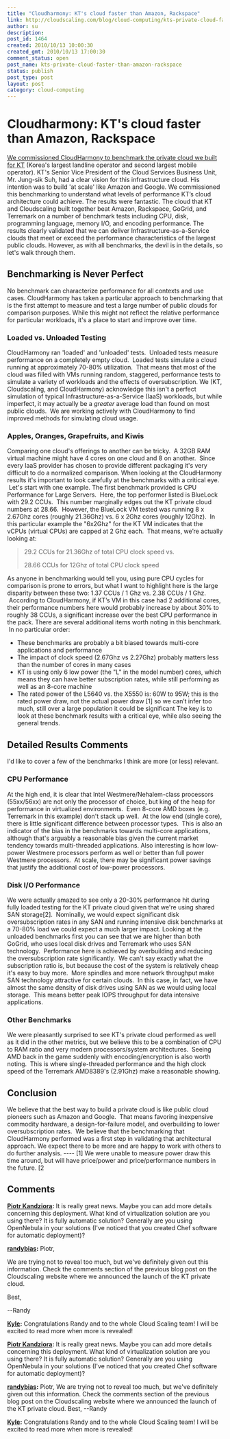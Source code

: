 ```yaml
---
title: "Cloudharmony: KT's cloud faster than Amazon, Rackspace"
link: http://cloudscaling.com/blog/cloud-computing/kts-private-cloud-faster-than-amazon-rackspace/
author: su
description: 
post_id: 1464
created: 2010/10/13 10:00:30
created_gmt: 2010/10/13 17:00:30
comment_status: open
post_name: kts-private-cloud-faster-than-amazon-rackspace
status: publish
post_type: post
layout: post
category: cloud-computing
---
```


# Cloudharmony: KT's cloud faster than Amazon, Rackspace

[We commissioned CloudHarmony to benchmark the private cloud we built for KT](http://blog.cloudharmony.com/2010/10/cloudscaling-kt-private-cloud.html) (Korea's largest landline operator and second largest mobile operator). KT's Senior Vice President of the Cloud Services Business Unit, Mr. Jung-sik Suh, had a clear vision for this infrastructure cloud. His intention was to build 'at scale' like Amazon and Google. We commissioned this benchmarking to understand what levels of performance KT’s cloud architecture could achieve. The results were fantastic. The cloud that KT and Cloudscaling built together beat Amazon, Rackspace, GoGrid, and Terremark on a number of benchmark tests including CPU, disk, programming language, memory I/O, and encoding performance. The results clearly validated that we can deliver Infrastructure-as-a-Service clouds that meet or exceed the performance characteristics of the largest public clouds. However, as with all benchmarks, the devil is in the details, so let's walk through them. 

## Benchmarking is Never Perfect

No benchmark can characterize performance for all contexts and use cases. CloudHarmony has taken a particular approach to benchmarking that is the first attempt to measure and test a large number of public clouds for comparison purposes. While this might not reflect the relative performance for particular workloads, it's a place to start and improve over time. 

### Loaded vs. Unloaded Testing

CloudHarmony ran 'loaded' and 'unloaded' tests.  Unloaded tests measure performance on a completely empty cloud.  Loaded tests simulate a cloud running at approximately 70-80% utilization.  That means that most of the cloud was filled with VMs running random, staggered, performance tests to simulate a variety of workloads and the effects of oversubscription. We (KT, Cloudscaling, and CloudHarmony) acknowledge this isn't a perfect simulation of typical Infrastructure-as-a-Service (IaaS) workloads, but while imperfect, it may actually be a *greater* average load than found on most public clouds.  We are working actively with CloudHarmony to find improved methods for simulating cloud usage. 

### Apples, Oranges, Grapefruits, and Kiwis

Comparing one cloud's offerings to another can be tricky.  A 32GB RAM virtual machine might have 4 cores on one cloud and 8 on another.  Since every IaaS provider has chosen to provide different packaging it's very difficult to do a normalized comparison. When looking at the CloudHarmony results it's important to look carefully at the benchmarks with a critical eye.  Let's start with one example. The first benchmark provided is CPU Performance for Large Servers.  Here, the top performer listed is BlueLock with 29.2 CCUs.  This number marginally edges out the KT private cloud numbers at 28.66.  However, the BlueLock VM tested was running 8 x 2.67Ghz cores (roughly 21.36Ghz) vs. 6 x 2Ghz cores (roughly 12Ghz).  In this particular example the "6x2Ghz" for the KT VM indicates that the vCPUs (virtual CPUs) are capped at 2 Ghz each.  That means, we’re actually looking at: 

> 29.2 CCUs for 21.36Ghz of total CPU clock speed vs.
> 
> 28.66 CCUs for 12Ghz of total CPU clock speed

As anyone in benchmarking would tell you, using pure CPU cycles for comparison is prone to errors, but what I want to highlight here is the large disparity between these two: 1.37 CCUs / 1 Ghz vs. 2.38 CCUs / 1 Ghz.  According to CloudHarmony, if KT’s VM in this case had 2 additional cores, their performance numbers here would probably increase by about 30% to roughly 38 CCUs, a significant increase over the best CPU performance in the pack. There are several additional items worth noting in this benchmark.  In no particular order: 

  * These benchmarks are probably a bit biased towards multi-core applications and performance
  * The impact of clock speed (2.67Ghz vs 2.27Ghz) probably matters less than the number of cores in many cases
  * KT is using only 6 low power (the "L" in the model number) cores, which means they can have better subscription rates, while still performing as well as an 8-core machine
  * The rated power of the L5640 vs. the X5550 is: 60W to 95W; this is the rated power draw, not the actual power draw [1] so we can’t infer too much, still over a large population it could be significant
The key is to look at these benchmark results with a critical eye, while also seeing the general trends. 

## Detailed Results Comments

I'd like to cover a few of the benchmarks I think are more (or less) relevant. 

### CPU Performance

At the high end, it is clear that Intel Westmere/Nehalem-class processors (55xx/56xx) are not only the processor of choice, but king of the heap for performance in virtualized environments.  Even 8-core AMD boxes (e.g. Terremark in this example) don't stack up well.  At the low end (single core), there is little significant difference between processor types.  This is also an indicator of the bias in the benchmarks towards multi-core applications, although that's arguably a reasonable bias given the current market tendency towards multi-threaded applications. Also interesting is how low-power Westmere processors perform as well or better than full power Westmere processors.  At scale, there may be significant power savings that justify the additional cost of low-power processors. 

### Disk I/O Performance

We were actually amazed to see only a 20-30% performance hit during fully loaded testing for the KT private cloud given that we're using shared SAN storage[2].  Nominally, we would expect significant disk oversubscription rates in any SAN and running intensive disk benchmarks at a 70-80% load we could expect a much larger impact. Looking at the unloaded benchmarks first you can see that we are higher than both GoGrid, who uses local disk drives and Terremark who uses SAN technology.  Performance here is achieved by overbuilding and reducing the oversubscription rate significantly.  We can't say exactly what the subscription ratio is, but because the cost of the system is relatively cheap it's easy to buy more.  More spindles and more network throughput make SAN technology attractive for certain clouds.  In this case, in fact, we have almost the same density of disk drives using SAN as we would using local storage.  This means better peak IOPS throughput for data intensive applications. 

### Other Benchmarks

We were pleasantly surprised to see KT's private cloud performed as well as it did in the other metrics, but we believe this to be a combination of CPU to RAM ratio and very modern processors/system architectures.  Seeing AMD back in the game suddenly with encoding/encryption is also worth noting.  This is where single-threaded performance and the high clock speed of the Terremark AMD8389's (2.91Ghz) make a reasonable showing. 

## Conclusion

We believe that the best way to build a private cloud is like public cloud pioneers such as Amazon and Google.  That means favoring inexpensive commodity hardware, a design-for-failure model, and overbuilding to lower oversubscription rates.  We believe that the benchmarking that CloudHarmony performed was a first step in validating that architectural approach. We expect there to be more and are happy to work with others to do further analysis. \---- [1] We were unable to measure power draw this time around, but will have price/power and price/performance numbers in the future. [2

## Comments

**[Piotr Kandziora](#616 "2010-10-13 15:15:58"):** It is really great news. Maybe you can add more details concerning this deployment. What kind of virtualization solution are you using there? It is fully automatic solution? Generally are you using OpenNebula in your solutions (I've noticed that you created Chef software for automatic deployment)?

**[randybias](#617 "2010-10-13 16:11:40"):** Piotr,   
  
  
We are trying not to reveal too much, but we've definitely given out this information. Check the comments section of the previous blog post on the Cloudscaling website where we announced the launch of the KT private cloud.   
  
  
Best,   
  
  
\--Randy

**[Kyle](#620 "2010-10-21 12:05:00"):** Congratulations Randy and to the whole Cloud Scaling team! I will be excited to read more when more is revealed!

**[Piotr Kandziora](#2287 "2010-10-13 15:15:00"):** It is really great news. Maybe you can add more details concerning this deployment. What kind of virtualization solution are you using there? It is fully automatic solution? Generally are you using OpenNebula in your solutions (I've noticed that you created Chef software for automatic deployment)?

**[randybias](#2288 "2010-10-13 16:11:00"):** Piotr, We are trying not to reveal too much, but we've definitely given out this information. Check the comments section of the previous blog post on the Cloudscaling website where we announced the launch of the KT private cloud. Best, \--Randy

**[Kyle](#2289 "2010-10-21 12:05:00"):** Congratulations Randy and to the whole Cloud Scaling team! I will be excited to read more when more is revealed!

